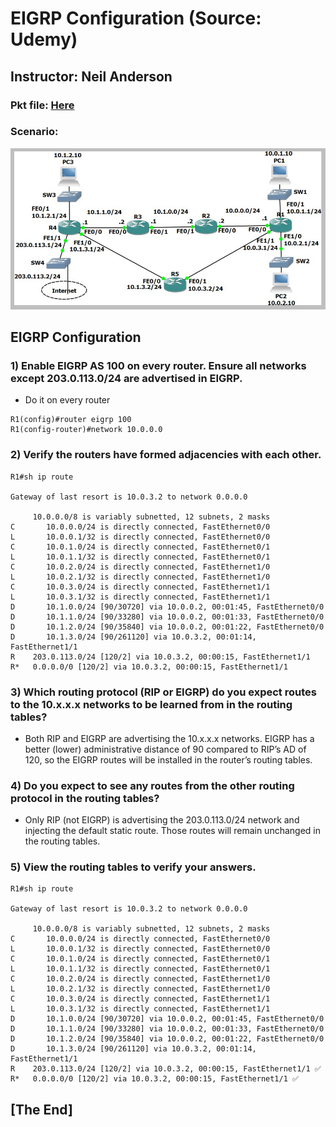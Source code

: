 # EIGRP Configuration (Source: Udemy)
## Instructor: Neil Anderson  
### **Pkt file:** [Here](https://mega.nz/file/64p2kS4S#l3Ev9ykxUYV6TMuBZLovT13z_FiLZa0qwZF2-QaxWYk)
### Scenario: 
![](../images/anrip.PNG)

## **EIGRP Configuration**

### **1) Enable EIGRP AS 100 on every router. Ensure all networks except 203.0.113.0/24 are advertised in EIGRP.**
- Do it on every router  
```
R1(config)#router eigrp 100
R1(config-router)#network 10.0.0.0
```
### **2) Verify the routers have formed adjacencies with each other.**
```
R1#sh ip route

Gateway of last resort is 10.0.3.2 to network 0.0.0.0

     10.0.0.0/8 is variably subnetted, 12 subnets, 2 masks
C       10.0.0.0/24 is directly connected, FastEthernet0/0
L       10.0.0.1/32 is directly connected, FastEthernet0/0
C       10.0.1.0/24 is directly connected, FastEthernet0/1
L       10.0.1.1/32 is directly connected, FastEthernet0/1
C       10.0.2.0/24 is directly connected, FastEthernet1/0
L       10.0.2.1/32 is directly connected, FastEthernet1/0
C       10.0.3.0/24 is directly connected, FastEthernet1/1
L       10.0.3.1/32 is directly connected, FastEthernet1/1
D       10.1.0.0/24 [90/30720] via 10.0.0.2, 00:01:45, FastEthernet0/0
D       10.1.1.0/24 [90/33280] via 10.0.0.2, 00:01:33, FastEthernet0/0
D       10.1.2.0/24 [90/35840] via 10.0.0.2, 00:01:22, FastEthernet0/0
D       10.1.3.0/24 [90/261120] via 10.0.3.2, 00:01:14, FastEthernet1/1
R    203.0.113.0/24 [120/2] via 10.0.3.2, 00:00:15, FastEthernet1/1
R*   0.0.0.0/0 [120/2] via 10.0.3.2, 00:00:15, FastEthernet1/1
```
### **3) Which routing protocol (RIP or EIGRP) do you expect routes to the 10.x.x.x networks to be learned from in the routing tables?**
- Both RIP and EIGRP are advertising the 10.x.x.x networks. EIGRP has a better (lower) administrative distance of 90 compared to RIP’s AD of 120, so the EIGRP routes will be installed in the router’s routing tables.
### **4) Do you expect to see any routes from the other routing protocol in the routing tables?**
- Only RIP (not EIGRP) is advertising the 203.0.113.0/24 network and injecting the default static route. Those routes will remain unchanged in the routing tables.
### **5) View the routing tables to verify your answers.**
```
R1#sh ip route

Gateway of last resort is 10.0.3.2 to network 0.0.0.0

     10.0.0.0/8 is variably subnetted, 12 subnets, 2 masks
C       10.0.0.0/24 is directly connected, FastEthernet0/0
L       10.0.0.1/32 is directly connected, FastEthernet0/0
C       10.0.1.0/24 is directly connected, FastEthernet0/1
L       10.0.1.1/32 is directly connected, FastEthernet0/1
C       10.0.2.0/24 is directly connected, FastEthernet1/0
L       10.0.2.1/32 is directly connected, FastEthernet1/0
C       10.0.3.0/24 is directly connected, FastEthernet1/1
L       10.0.3.1/32 is directly connected, FastEthernet1/1
D       10.1.0.0/24 [90/30720] via 10.0.0.2, 00:01:45, FastEthernet0/0
D       10.1.1.0/24 [90/33280] via 10.0.0.2, 00:01:33, FastEthernet0/0
D       10.1.2.0/24 [90/35840] via 10.0.0.2, 00:01:22, FastEthernet0/0
D       10.1.3.0/24 [90/261120] via 10.0.3.2, 00:01:14, FastEthernet1/1
R    203.0.113.0/24 [120/2] via 10.0.3.2, 00:00:15, FastEthernet1/1 ✅
R*   0.0.0.0/0 [120/2] via 10.0.3.2, 00:00:15, FastEthernet1/1 ✅
```
## **[The End]**